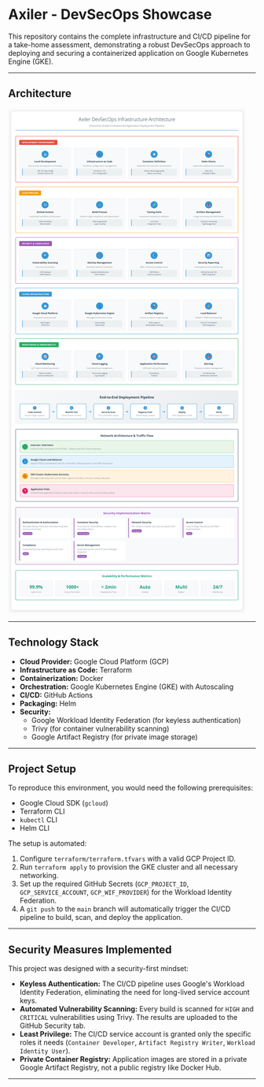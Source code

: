 # Axiler - DevSecOps Showcase

This repository contains the complete infrastructure and CI/CD pipeline for a take-home assessment, demonstrating a robust DevSecOps approach to deploying and securing a containerized application on Google Kubernetes Engine (GKE).

---

## Architecture

![Architecture Diagram](image/architecture-diagram.png)


---

## Technology Stack

* **Cloud Provider:** Google Cloud Platform (GCP)
* **Infrastructure as Code:** Terraform
* **Containerization:** Docker
* **Orchestration:** Google Kubernetes Engine (GKE) with Autoscaling
* **CI/CD:** GitHub Actions
* **Packaging:** Helm
* **Security:**
    * Google Workload Identity Federation (for keyless authentication)
    * Trivy (for container vulnerability scanning)
    * Google Artifact Registry (for private image storage)

---

## Project Setup

To reproduce this environment, you would need the following prerequisites:
* Google Cloud SDK (`gcloud`)
* Terraform CLI
* `kubectl` CLI
* Helm CLI

The setup is automated:
1.  Configure `terraform/terraform.tfvars` with a valid GCP Project ID.
2.  Run `terraform apply` to provision the GKE cluster and all necessary networking.
3.  Set up the required GitHub Secrets (`GCP_PROJECT_ID`, `GCP_SERVICE_ACCOUNT`, `GCP_WIF_PROVIDER`) for the Workload Identity Federation.
4.  A `git push` to the `main` branch will automatically trigger the CI/CD pipeline to build, scan, and deploy the application.

---

## Security Measures Implemented

This project was designed with a security-first mindset:

* **Keyless Authentication:** The CI/CD pipeline uses Google's Workload Identity Federation, eliminating the need for long-lived service account keys.
* **Automated Vulnerability Scanning:** Every build is scanned for `HIGH` and `CRITICAL` vulnerabilities using Trivy. The results are uploaded to the GitHub Security tab.
* **Least Privilege:** The CI/CD service account is granted only the specific roles it needs (`Container Developer`, `Artifact Registry Writer`, `Workload Identity User`).
* **Private Container Registry:** Application images are stored in a private Google Artifact Registry, not a public registry like Docker Hub.

---

